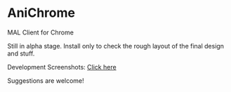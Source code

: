 # AniChrome
MAL Client for Chrome

Still in alpha stage. Install only to check the rough layout of the final design and stuff.

Development Screenshots:
[Click here](http://imgur.com/a/amBZp)

Suggestions are welcome!
